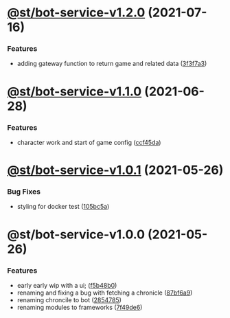 # [@st/bot-service-v1.2.0](https://github.com/SomethingSexy/st-tools/compare/@st/bot-service-v1.1.0...@st/bot-service-v1.2.0) (2021-07-16)

### Features

- adding gateway function to return game and related data ([3f3f7a3](https://github.com/SomethingSexy/st-tools/commit/3f3f7a3b51ed3a8e13449ada47e0e5102e179007))

# [@st/bot-service-v1.1.0](https://github.com/SomethingSexy/st-tools/compare/@st/bot-service-v1.0.1...@st/bot-service-v1.1.0) (2021-06-28)

### Features

- character work and start of game config ([ccf45da](https://github.com/SomethingSexy/st-tools/commit/ccf45da0b26e00066f307ba420019910f9f44e86))

# [@st/bot-service-v1.0.1](https://github.com/SomethingSexy/st-tools/compare/@st/bot-service-v1.0.0...@st/bot-service-v1.0.1) (2021-05-26)

### Bug Fixes

- styling for docker test ([105bc5a](https://github.com/SomethingSexy/st-tools/commit/105bc5a3d18aded7a0342a6d5bd0fffd351eaa4e))

# @st/bot-service-v1.0.0 (2021-05-26)

### Features

- early early wip with a ui; ([f5b48b0](https://github.com/SomethingSexy/st-tools/commit/f5b48b0578b1149e46979537b3366f97f875c53a))
- renaming and fixing a bug with fetching a chronicle ([87bf6a9](https://github.com/SomethingSexy/st-tools/commit/87bf6a9e6d563345ec042352cd522b3782a0ed9d))
- renaming chroncile to bot ([2854785](https://github.com/SomethingSexy/st-tools/commit/285478538da5934b004a765e3b3a219f34d7cc13))
- renaming modules to frameworks ([7f49de6](https://github.com/SomethingSexy/st-tools/commit/7f49de634b8a9f6d25c7fb2f820d62a7583f3dce))
